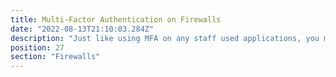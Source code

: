 ```yaml
---
title: Multi-Factor Authentication on Firewalls
date: "2022-08-13T21:10:03.284Z"
description: "Just like using MFA on any staff used applications, you must consider using MFA on your firewalls. These are the first line of defence against unwanted traffic - stop it before it becomes an issue."
position: 27
section: "Firewalls"
---
```

